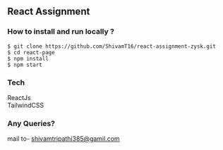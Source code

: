 ## React Assignment

### How to install and run locally ?
```
$ git clone https://github.com/ShivamT16/react-assignment-zysk.git
$ cd react-page  
$ npm install
$ npm start
```
### Tech
ReactJs  
TailwindCSS

### Any Queries?
mail to- shivamtripathi385@gamil.com